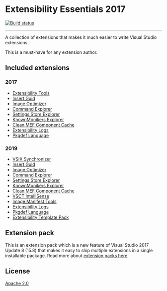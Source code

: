 # Extensibility Essentials 2017

[![Build status](https://ci.appveyor.com/api/projects/status/6322ui5tjeovphnw?svg=true)](https://ci.appveyor.com/project/madskristensen/extensibilityessentials)

---------------------------------------

A collection of extensions that makes it much easier to write Visual Studio extensions.

This is a must-have for any extension author.

## Included extensions

### 2017

* [Extensibility Tools](https://marketplace.visualstudio.com/items?itemName=MadsKristensen.ExtensibilityTools)
* [Insert Guid](https://marketplace.visualstudio.com/items?itemName=MadsKristensen.insertguid)
* [Image Optimizer](https://marketplace.visualstudio.com/items?itemName=MadsKristensen.ImageOptimizer)
* [Command Explorer](https://marketplace.visualstudio.com/items?itemName=MadsKristensen.CommandExplorer)
* [Settings Store Explorer](https://marketplace.visualstudio.com/items?itemName=PaulHarrington.SettingsStoreExplorer)
* [KnownMonikers Explorer](https://marketplace.visualstudio.com/items?itemName=MadsKristensen.KnownMonikersExplorer)
* [Clean MEF Component Cache](https://marketplace.visualstudio.com/items?itemName=MadsKristensen.ClearMEFComponentCache)
* [Extensibility Logs](https://marketplace.visualstudio.com/items?itemName=YannDuran.ExtensibilityLogs)
* [Pkgdef Language](https://marketplace.visualstudio.com/items?itemName=MadsKristensen.PkgdefLanguage)

### 2019

* [VSIX Synchronizer](https://marketplace.visualstudio.com/items?itemName=MadsKristensen.VsixSynchronizer)
* [Insert Guid](https://marketplace.visualstudio.com/items?itemName=MadsKristensen.insertguid)
* [Image Optimizer](https://marketplace.visualstudio.com/items?itemName=MadsKristensen.ImageOptimizer)
* [Command Explorer](https://marketplace.visualstudio.com/items?itemName=MadsKristensen.CommandExplorer)
* [Settings Store Explorer](https://marketplace.visualstudio.com/items?itemName=PaulHarrington.SettingsStoreExplorer)
* [KnownMonikers Explorer](https://marketplace.visualstudio.com/items?itemName=MadsKristensen.KnownMonikersExplorer)
* [Clean MEF Component Cache](https://marketplace.visualstudio.com/items?itemName=MadsKristensen.ClearMEFComponentCache)
* [VSCT IntelliSense](https://marketplace.visualstudio.com/items?itemName=MadsKristensen.VsctIntellisense)
* [Image Manifest Tools](https://marketplace.visualstudio.com/items?itemName=MadsKristensen.ImageManifestTools)
* [Extensibility Logs](https://marketplace.visualstudio.com/items?itemName=YannDuran.ExtensibilityLogs)
* [Pkgdef Language](https://marketplace.visualstudio.com/items?itemName=MadsKristensen.PkgdefLanguage)
* [Extensibility Template Pack](https://marketplace.visualstudio.com/items?itemName=MadsKristensen.ExtensibilityItemTemplates)

## Extension pack
This is an extension pack which is a new feature of Visual Studio 2017 Update 8 (15.8) that makes it easy to ship multiple extensions in a single installable package. Read more about [extension packs here](https://docs.microsoft.com/en-us/visualstudio/extensibility/walkthough-create-extension-pack).

## License
[Apache 2.0](LICENSE)